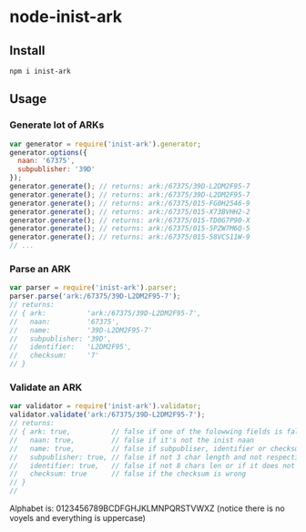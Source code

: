 # node-inist-ark

## Install

```shell
npm i inist-ark
```

## Usage

### Generate lot of ARKs

```javascript
var generator = require('inist-ark').generator;
generator.options({
  naan: '67375',
  subpublisher: '39D'
});
generator.generate(); // returns: ark:/67375/39D-L2DM2F95-7
generator.generate(); // returns: ark:/67375/39D-L2DM2F95-7
generator.generate(); // returns: ark:/67375/015-FG0H2546-9
generator.generate(); // returns: ark:/67375/015-X73BVHH2-2
generator.generate(); // returns: ark:/67375/015-TD0G7P90-X
generator.generate(); // returns: ark:/67375/015-5PZW7M6Q-5
generator.generate(); // returns: ark:/67375/015-58VCS11W-9
// ...

```

### Parse an ARK

```javascript
var parser = require('inist-ark').parser;
parser.parse('ark:/67375/39D-L2DM2F95-7');
// returns:
// { ark:          'ark:/67375/39D-L2DM2F95-7',
//   naan:         '67375',
//   name:         '39D-L2DM2F95-7'
//   subpublisher: '39D',
//   identifier:   'L2DM2F95',
//   checksum:     '7'
// }
```

### Validate an ARK

```javascript
var validator = require('inist-ark').validator;
validator.validate('ark:/67375/39D-L2DM2F95-7');
// returns:
// { ark: true,          // false if one of the folowwing fields is false
//   naan: true,         // false if it's not the inist naan 
//   name: true,         // false if subpubliser, identifier or checksum is false
//   subpublisher: true, // false if not 3 char length and not respecting the alphabet
//   identifier: true,   // false if not 8 chars len or if it does not respect the alphabet
//   checksum: true      // false if the checksum is wrong
// }
// 
```

 Alphabet is: 0123456789BCDFGHJKLMNPQRSTVWXZ (notice there is no voyels and everything is uppercase)

